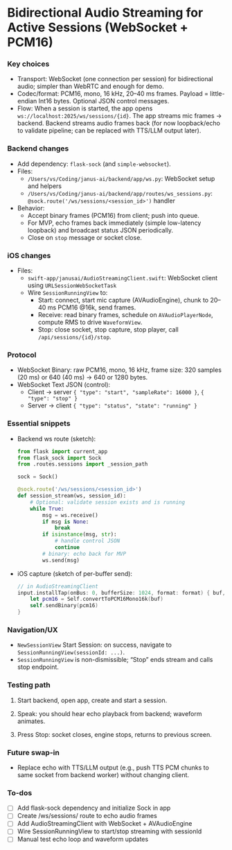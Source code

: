 <!-- 8232e0bf-a08d-46ec-b1b3-e3381d476862 b2660956-13f4-414e-82da-6454e475f6ff -->
# Bidirectional Audio Streaming for Active Sessions (WebSocket + PCM16)

### Key choices

- Transport: WebSocket (one connection per session) for bidirectional audio; simpler than WebRTC and enough for demo.
- Codec/format: PCM16, mono, 16 kHz, 20–40 ms frames. Payload = little-endian Int16 bytes. Optional JSON control messages.
- Flow: When a session is started, the app opens `ws://localhost:2025/ws/sessions/{id}`. The app streams mic frames → backend. Backend streams audio frames back (for now loopback/echo to validate pipeline; can be replaced with TTS/LLM output later).

### Backend changes

- Add dependency: `flask-sock` (and `simple-websocket`).
- Files:
  - `/Users/vs/Coding/janus-ai/backend/app/ws.py`: WebSocket setup and helpers
  - `/Users/vs/Coding/janus-ai/backend/app/routes/ws_sessions.py`: `@sock.route('/ws/sessions/<session_id>')` handler
- Behavior:
  - Accept binary frames (PCM16) from client; push into queue.
  - For MVP, echo frames back immediately (simple low-latency loopback) and broadcast status JSON periodically.
  - Close on `stop` message or socket close.

### iOS changes

- Files:
  - `swift-app/janusai/AudioStreamingClient.swift`: WebSocket client using `URLSessionWebSocketTask`
  - Wire `SessionRunningView` to:
    - Start: connect, start mic capture (AVAudioEngine), chunk to 20–40 ms PCM16 @16k, send frames.
    - Receive: read binary frames, schedule on `AVAudioPlayerNode`, compute RMS to drive `WaveformView`.
    - Stop: close socket, stop capture, stop player, call `/api/sessions/{id}/stop`.

### Protocol

- WebSocket Binary: raw PCM16, mono, 16 kHz, frame size: 320 samples (20 ms) or 640 (40 ms) → 640 or 1280 bytes.
- WebSocket Text JSON (control):
  - Client → server `{ "type": "start", "sampleRate": 16000 }`, `{ "type": "stop" }`
  - Server → client `{ "type": "status", "state": "running" }`

### Essential snippets

- Backend ws route (sketch):
  ```python
  from flask import current_app
  from flask_sock import Sock
  from .routes.sessions import _session_path
  
  sock = Sock()
  
  @sock.route('/ws/sessions/<session_id>')
  def session_stream(ws, session_id):
      # Optional: validate session exists and is running
      while True:
          msg = ws.receive()
          if msg is None:
              break
          if isinstance(msg, str):
              # handle control JSON
              continue
          # binary: echo back for MVP
          ws.send(msg)
  ```

- iOS capture (sketch of per-buffer send):
  ```swift
  // in AudioStreamingClient
  input.installTap(onBus: 0, bufferSize: 1024, format: format) { buf, _ in
      let pcm16 = Self.convertToPCM16Mono16k(buf)
      self.sendBinary(pcm16)
  }
  ```


### Navigation/UX

- `NewSessionView` Start Session: on success, navigate to `SessionRunningView(sessionId: ...)`.
- `SessionRunningView` is non-dismissible; “Stop” ends stream and calls stop endpoint.

### Testing path

1) Start backend, open app, create and start a session.

2) Speak: you should hear echo playback from backend; waveform animates.

3) Press Stop: socket closes, engine stops, returns to previous screen.

### Future swap-in

- Replace echo with TTS/LLM output (e.g., push TTS PCM chunks to same socket from backend worker) without changing client.

### To-dos

- [ ] Add flask-sock dependency and initialize Sock in app
- [ ] Create /ws/sessions/<id> route to echo audio frames
- [ ] Add AudioStreamingClient with WebSocket + AVAudioEngine
- [ ] Wire SessionRunningView to start/stop streaming with sessionId
- [ ] Manual test echo loop and waveform updates